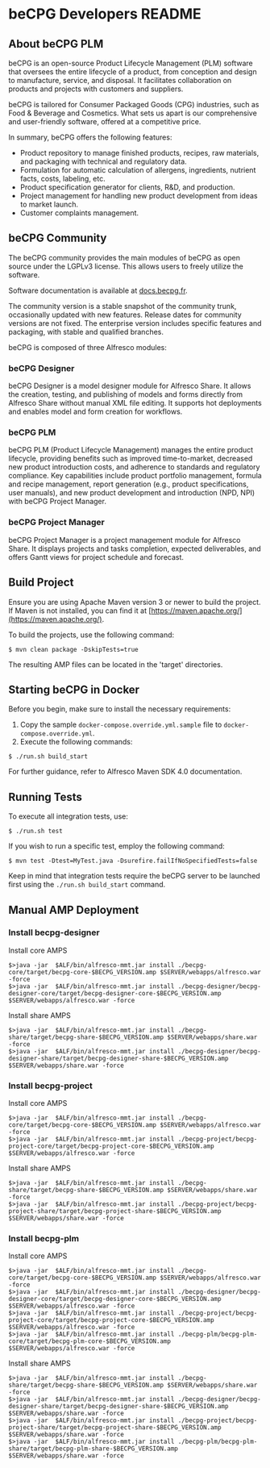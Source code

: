 # beCPG Developers README

## About beCPG PLM

beCPG is an open-source Product Lifecycle Management (PLM) software that oversees the entire lifecycle of a product, from conception and design to manufacture, service, and disposal. It facilitates collaboration on products and projects with customers and suppliers.

beCPG is tailored for Consumer Packaged Goods (CPG) industries, such as Food & Beverage and Cosmetics. What sets us apart is our comprehensive and user-friendly software, offered at a competitive price.

In summary, beCPG offers the following features:
- Product repository to manage finished products, recipes, raw materials, and packaging with technical and regulatory data.
- Formulation for automatic calculation of allergens, ingredients, nutrient facts, costs, labeling, etc.
- Product specification generator for clients, R&D, and production.
- Project management for handling new product development from ideas to market launch.
- Customer complaints management.

## beCPG Community

The beCPG community provides the main modules of beCPG as open source under the LGPLv3 license. This allows users to freely utilize the software.

Software documentation is available at [docs.becpg.fr](https://docs.becpg.fr).

The community version is a stable snapshot of the community trunk, occasionally updated with new features. Release dates for community versions are not fixed. The enterprise version includes specific features and packaging, with stable and qualified branches.

beCPG is composed of three Alfresco modules:

### beCPG Designer

beCPG Designer is a model designer module for Alfresco Share. It allows the creation, testing, and publishing of models and forms directly from Alfresco Share without manual XML file editing. It supports hot deployments and enables model and form creation for workflows. 

### beCPG PLM

beCPG PLM (Product Lifecycle Management) manages the entire product lifecycle, providing benefits such as improved time-to-market, decreased new product introduction costs, and adherence to standards and regulatory compliance. Key capabilities include product portfolio management, formula and recipe management, report generation (e.g., product specifications, user manuals), and new product development and introduction (NPD, NPI) with beCPG Project Manager.

### beCPG Project Manager

beCPG Project Manager is a project management module for Alfresco Share. It displays projects and tasks completion, expected deliverables, and offers Gantt views for project schedule and forecast.

## Build Project

Ensure you are using Apache Maven version 3 or newer to build the project. If Maven is not installed, you can find it at [https://maven.apache.org/](https://maven.apache.org/).

To build the projects, use the following command:

```shell
$ mvn clean package -DskipTests=true 
```

The resulting AMP files can be located in the 'target' directories.

## Starting beCPG in Docker

Before you begin, make sure to install the necessary requirements:

1. Copy the sample `docker-compose.override.yml.sample` file to `docker-compose.override.yml`.
2. Execute the following commands:

```shell
$ ./run.sh build_start
```

For further guidance, refer to Alfresco Maven SDK 4.0 documentation.

## Running Tests

To execute all integration tests, use:

```shell
$ ./run.sh test
```

If you wish to run a specific test, employ the following command:

```shell
$ mvn test -Dtest=MyTest.java -Dsurefire.failIfNoSpecifiedTests=false
```

Keep in mind that integration tests require the beCPG server to be launched first using the `./run.sh build_start` command.

## Manual AMP Deployment

### Install becpg-designer

Install core AMPS

```shell
$>java -jar  $ALF/bin/alfresco-mmt.jar install ./becpg-core/target/becpg-core-$BECPG_VERSION.amp $SERVER/webapps/alfresco.war -force
$>java -jar  $ALF/bin/alfresco-mmt.jar install ./becpg-designer/becpg-designer-core/target/becpg-designer-core-$BECPG_VERSION.amp $SERVER/webapps/alfresco.war -force
```

Install share AMPS

```shell
$>java -jar  $ALF/bin/alfresco-mmt.jar install ./becpg-share/target/becpg-share-$BECPG_VERSION.amp $SERVER/webapps/share.war -force
$>java -jar  $ALF/bin/alfresco-mmt.jar install ./becpg-designer/becpg-designer-share/target/becpg-designer-share-$BECPG_VERSION.amp $SERVER/webapps/share.war -force
```

### Install becpg-project

Install core AMPS

```shell
$>java -jar  $ALF/bin/alfresco-mmt.jar install ./becpg-core/target/becpg-core-$BECPG_VERSION.amp $SERVER/webapps/alfresco.war -force
$>java -jar  $ALF/bin/alfresco-mmt.jar install ./becpg-project/becpg-project-core/target/becpg-project-core-$BECPG_VERSION.amp $SERVER/webapps/alfresco.war -force
```

Install share AMPS

```shell
$>java -jar  $ALF/bin/alfresco-mmt.jar install ./becpg-share/target/becpg-share-$BECPG_VERSION.amp $SERVER/webapps/share.war -force
$>java -jar  $ALF/bin/alfresco-mmt.jar install ./becpg-project/becpg-project-share/target/becpg-project-share-$BECPG_VERSION.amp $SERVER/webapps/share.war -force
```

### Install becpg-plm


Install core AMPS

```shell
$>java -jar  $ALF/bin/alfresco-mmt.jar install ./becpg-core/target/becpg-core-$BECPG_VERSION.amp $SERVER/webapps/alfresco.war -force
$>java -jar  $ALF/bin/alfresco-mmt.jar install ./becpg-designer/becpg-designer-core/target/becpg-designer-core-$BECPG_VERSION.amp $SERVER/webapps/alfresco.war -force
$>java -jar  $ALF/bin/alfresco-mmt.jar install ./becpg-project/becpg-project-core/target/becpg-project-core-$BECPG_VERSION.amp $SERVER/webapps/alfresco.war -force
$>java -jar  $ALF/bin/alfresco-mmt.jar install ./becpg-plm/becpg-plm-core/target/becpg-plm-core-$BECPG_VERSION.amp $SERVER/webapps/alfresco.war -force
```

Install share AMPS

```shell
$>java -jar  $ALF/bin/alfresco-mmt.jar install ./becpg-share/target/becpg-share-$BECPG_VERSION.amp $SERVER/webapps/share.war -force
$>java -jar  $ALF/bin/alfresco-mmt.jar install ./becpg-designer/becpg-designer-share/target/becpg-designer-share-$BECPG_VERSION.amp $SERVER/webapps/share.war -force
$>java -jar  $ALF/bin/alfresco-mmt.jar install ./becpg-project/becpg-project-share/target/becpg-project-share-$BECPG_VERSION.amp $SERVER/webapps/share.war -force
$>java -jar  $ALF/bin/alfresco-mmt.jar install ./becpg-plm/becpg-plm-share/target/becpg-plm-share-$BECPG_VERSION.amp $SERVER/webapps/share.war -force
```

